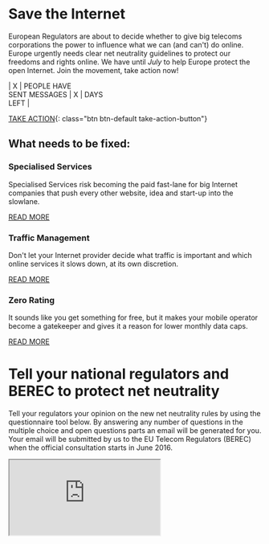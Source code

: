 <div class="home__intro__outer">
<div class="home__intro__inner">
<div class="home__intro__content">

# Save the Internet

European Regulators are about to decide whether to give big telecoms corporations the power
to influence what we can (and can't) do online. Europe urgently needs clear net neutrality guidelines
to protect our freedoms and rights online.  We have until *July* to help Europe protect the open Internet.
Join the movement, take action now!

<div class="counter">

| X | PEOPLE HAVE <br> SENT MESSAGES | X | DAYS <br> LEFT |

[TAKE ACTION](#take-action){: class="btn btn-default take-action-button"}

</div>

</div>
</div>
</div>

<div class="home__fix-net-neutrality__outer">
<div class="home__fix-net-neutrality__inner">
<div class="home__fix-net-neutrality__content">

## What needs to be fixed:

<div class="home__specialised-services">

### Specialised Services

Specialised Services risk becoming the paid fast-lane for big Internet companies that push every other website, idea and start-up into the slowlane.

[READ MORE](http://savetheinternet.eu/en/)

</div>

<div class="home__traffic-management">

### Traffic Management

Don't let your Internet provider decide what traffic is important and which online services it slows down, at its own discretion.

[READ MORE](http://savetheinternet.eu/en/)

</div>

<div class="home__zero-rating">

### Zero Rating

It sounds like you get something for free, but it makes your mobile operator become a gatekeeper and gives it a reason for lower monthly data caps.

[READ MORE](http://savetheinternet.eu/en/)

</div>

</div>
</div>
</div>

<div class="home__questionnaire__outer">
<div class="home__questionnaire__inner">
<div class="home__questionnaire__content">

# Tell your national regulators and <br> BEREC to protect net neutrality

Tell your regulators your opinion on the new net neutrality rules by using the questionnaire tool below. By answering any number of questions in the multiple choice and open questions parts an email will be generated for you. Your email will be submitted by us to the EU Telecom Regulators (BEREC) when the official consultation starts in June 2016.

<iframe id="home__questionnaire__content__iframe" src="http://savetheinternet.azurewebsites.net/english/" scrolling="no"></iframe>

</div>
</div>
</div>
